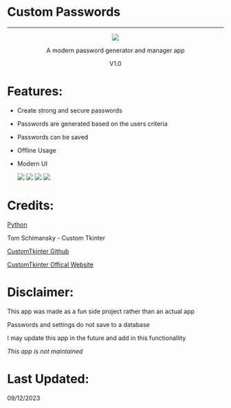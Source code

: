 # Custom Passwords

---

<div align="center">
  <img src="https://i.imgur.com/rFedwl3.png" />
  <p align="center"> A modern password generator and manager app </p>
  <p align="center"> V1.0 </p>
</div>

# Features:

- Create strong and secure passwords
- Passwords are generated based on the users criteria
- Passwords can be saved
- Offline Usage
- Modern UI

  <img src="https://i.imgur.com/8edi27T.png" />
  <img src="https://i.imgur.com/eVMyFaY.png" />
  <img src="https://i.imgur.com/WYEYQ25.png" />
  <img src="https://i.imgur.com/nxxkQ9A.png" />


# Credits:

[Python](https://www.python.org/)

Tom Schimansky - Custom Tkinter

[CustomTkinter Github](https://github.com/TomSchimansky/CustomTkinter "CustomTkinter")

[CustomTkinter Offical Website](https://customtkinter.tomschimansky.com/)

# Disclaimer:

This app was made as a fun side project rather than an actual app

Passwords and settings do not save to a database

I may update this app in the future and add in this functionallity

*This app is not maintained*

# Last Updated:

09/12/2023
